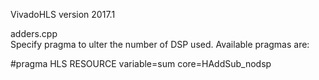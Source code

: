 VivadoHLS version 2017.1  

adders.cpp  
Specify pragma to ulter the number of DSP used. Available pragmas are:  

#pragma HLS RESOURCE variable=sum core=HAddSub_nodsp  
